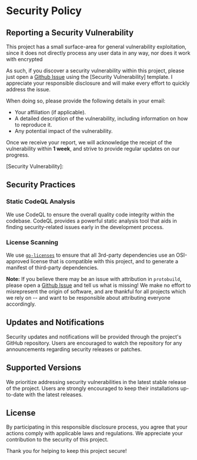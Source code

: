 # Security Policy

## Reporting a Security Vulnerability

This project has a small surface-area for general vulnerability exploitation,
since it does not directly process any user data in any way, nor does it work
with encrypted

As such, if you discover a security vulnerability within this project, please
just open a [Github Issue] using the [Security Vulnerability] template.
I appreciate your responsible disclosure and will make every effort to quickly
address the issue.

When doing so, please provide the following details in your email:

* Your affiliation (if applicable).
* A detailed description of the vulnerability, including information on how to
  reproduce it.
* Any potential impact of the vulnerability.

Once we receive your report, we will acknowledge the receipt of the
vulnerability within **1 week**, and strive to provide regular updates on our
progress.

[Github Issue]: https://github.com/bitwizeshift/protobuild/issues/new
[Security Vulnerability]:

## Security Practices

### Static CodeQL Analysis

We use CodeQL to ensure the overall quality code integrity within the
codebase. CodeQL provides a powerful static analysis tool that aids in finding
security-related issues early in the development process.

### License Scanning

We use [`go-licenses`] to ensure that all 3rd-party dependencies use an
OSI-approved license that is compatible with this project, and to generate a
manifest of third-party dependencies.

**Note:** If you believe there may be an issue with attribution in `protobuild`,
please open a [Github Issue] and tell us what is missing! We make no effort to
misrepresent the origin of software, and are thankful for all projects which we
rely on -- and want to be responsible about attributing everyone accordingly.

[`go-licenses`]: https://github.com/google/go-licenses

## Updates and Notifications

Security updates and notifications will be provided through the project's
GitHub repository. Users are encouraged to watch the repository for any
announcements regarding security releases or patches.

## Supported Versions

We prioritize addressing security vulnerabilities in the latest stable release
of the project. Users are strongly encouraged to keep their installations
up-to-date with the latest releases.

## License

By participating in this responsible disclosure process, you agree that your
actions comply with applicable laws and regulations. We appreciate your
contribution to the security of this project.

Thank you for helping to keep this project secure!
